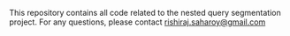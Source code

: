 This repository contains all code related to the nested query segmentation project.
For any questions, please contact rishiraj.saharoy@gmail.com 

